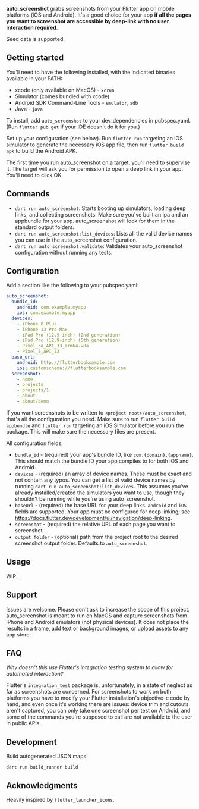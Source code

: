 **auto_screenshot** grabs screenshots from your Flutter app on mobile platforms (iOS and Android). 
It's a good choice for your app **if all the pages you want to screenshot are accessible by
deep-link with no user interaction required.**

Seed data is supported.

## Getting started

You'll need to have the following installed, with the indicated binaries available in your PATH:

- xcode (only available on MacOS) - `xcrun`
- Simulator (comes bundled with xcode)
- Android SDK Command-Line Tools - `emulator`, `adb`
- Java - `java`

To install, add `auto_screenshot` to your dev_dependencies in pubspec.yaml.
(Run `flutter pub get` if your IDE doesn't do it for you.)

Set up your configuration (see below). Run `flutter run` targeting an iOS simulator to generate the necessary iOS app file, then run `flutter build apk` to build the Android APK.

The first time you run auto_screenshot on a target, you'll need to supervise it. The target will ask you for permission to open a deep link in your app. You'll need to click OK.

## Commands

- `dart run auto_screenshot`: Starts booting up simulators, loading deep links, and collecting screenshots. Make sure you've built an ipa and an appbundle for your app. auto_screenshot will look for them in the standard output folders.
- `dart run auto_screenshot:list_devices`: Lists all the valid device names you can use in the auto_screenshot configuration.
- `dart run auto_screenshot:validate`: Validates your auto_screenshot configuration without running any tests.

## Configuration

Add a section like the following to your pubspec.yaml:

```yaml
auto_screenshot:
  bundle_id: 
    android: com.example.myapp
    ios: com.example.myapp
  devices:
    - iPhone 8 Plus
    - iPhone 13 Pro Max
    - iPad Pro (12.9-inch) (2nd generation)
    - iPad Pro (12.9-inch) (5th generation)
    - Pixel_3a_API_33_arm64-v8a
    - Pixel_5_API_33
  base_url:
    android: http://flutterbooksample.com
    ios: customschema://flutterbooksample.com
  screenshot:
    - home
    - projects
    - projects/1
    - about
    - about/demo
```

If you want screenshots to be written to `<project root>/auto_screenshot`, that's all the configuration you need. Make sure to run `flutter build appbundle` and `flutter run` targeting an iOS Simulator before you run the package. This will make sure the necessary files are present.

All configuration fields:

- `bundle_id` - (required) your app's bundle ID, like `com.{domain}.{appname}`. This should match the bundle ID your app compiles to for both iOS and Android.
- `devices` - (required) an array of device names. These must be exact and not contain any typos. You can get
  a list of valid device names by running `dart run auto_screenshot:list_devices`. This assumes you've already installed/created the simulators you want to use, though they shouldn't be running while you're using auto_screenshot.
- `baseUrl` - (required) the base URL for your deep links. `android` and `iOS` fields are supported. Your app must be configured for deep linking; see https://docs.flutter.dev/development/ui/navigation/deep-linking.
- `screenshot` - (required) the relative URL of each page you want to screenshot.
- `output_folder` - (optional) path from the project root to the desired screenshot output folder. Defaults
  to `auto_screenshot`.

## Usage

WIP...

## Support

Issues are welcome. Please don't ask to increase the scope of this project. auto_screenshot is meant to run on MacOS and capture screenshots from iPhone and Android emulators (not physical devices). It does not place the results in a frame, add text or background images, or upload assets to any app store.

## FAQ

_Why doesn't this use Flutter's integration testing system to allow for automated interaction?_

Flutter's `integration_test` package is, unfortunately, in a state of neglect as far as screenshots are concerned. For screenshots to work on both platforms you have to modify your Flutter installation's objective-c code by hand, and even once it's working there are issues: device trim and cutouts aren't captured, you can only take one screenshot per test on Android, and some of the commands you're supposed to call are not available to the user in public APIs.

## Development

Build autogenerated JSON maps:

`dart run build_runner build`

## Acknowledgments

Heavily inspired by `flutter_launcher_icons`.
